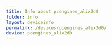 ```yaml
---
title: Info about pcengines_alix2d0
folder: info
layout: deviceinfo
permalink: /devices/pcengines_alix2d0/
device: pcengines_alix2d0
---
```

